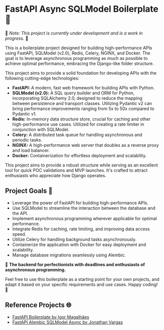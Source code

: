 # FastAPI Async SQLModel Boilerplate 🚀

🚧 _Note: This project is currently under development and is a work in progress._ 🚧

This is a boilerplate project designed for building high-performance APIs using FastAPI, SQLModel (v2.0), Redis, Celery, NGINX, and Docker. The goal is to leverage asynchronous programming as much as possible to achieve optimal performance, embracing the Django-like folder structure.

This project aims to provide a solid foundation for developing APIs with the following cutting-edge technologies:

- **FastAPI:** A modern, fast web framework for building APIs with Python.
- **SQLModel (v2.0):** A SQL query builder and ORM for Python, incorporating SQLAlchemy 2.0, designed to reduce the mapping between persistence and transport classes. Utilizing Pydantic v2 can bring performance improvements ranging from 5x to 50x compared to Pydantic v1.
- **Redis:** In-memory data structure store, crucial for caching and other high-performance use cases. Utilized for creating a rate limiter in conjunction with SQLModel.
- **Celery:** A distributed task queue for handling asynchronous and periodic tasks.
- **NGINX:** A high-performance web server that doubles as a reverse proxy and load balancer.
- **Docker:** Containerization for effortless deployment and scalability.

This project aims to provide a robust structure while serving as an excellent tool for quick POC validations and MVP launches. It's crafted to attract enthusiasts who appreciate how Django operates.

## Project Goals 🎯

- Leverage the power of FastAPI for building high-performance APIs.
- Use SQLModel to streamline the interaction between the database and the API.
- Implement asynchronous programming wherever applicable for optimal performance.
- Integrate Redis for caching, rate limiting, and improving data access speed.
- Utilize Celery for handling background tasks asynchronously.
- Containerize the application with Docker for easy deployment and scalability.
- Manage database migrations seamlessly using Alembic.

🚀 **The backend for perfectionists with deadlines and enthusiasts of asynchronous programming.**

Feel free to use this boilerplate as a starting point for your own projects, and adapt it based on your specific requirements and use cases. Happy coding! 🌟

## Reference Projects 🌐

- [FastAPI Boilerplate by Igor Magalhães](https://github.com/igorbenav/FastAPI-boilerplate)
- [FastAPI Alembic SQLModel Async by Jonathan Vargas](https://github.com/jonra1993/fastapi-alembic-sqlmodel-async)
